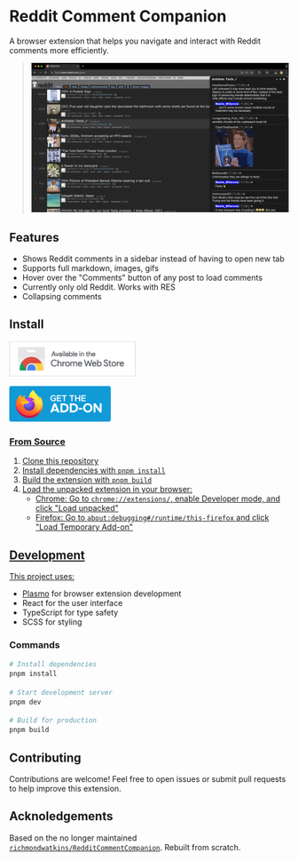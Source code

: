 # Reddit Comment Companion

A browser extension that helps you navigate and interact with Reddit comments more efficiently.

> ![Reddit Comment Companion Example](./docs/example.png)

## Features

- Shows Reddit comments in a sidebar instead of having to open new tab
- Supports full markdown, images, gifs
- Hover over the "Comments" button of any post to load comments
- Currently only old Reddit. Works with RES
- Collapsing comments

## Install

<a href="https://chromewebstore.google.com/detail/reddit-comment-companion/dlndocheomidkojgikfbbfppcojgliab"><img src="docs/chrome-download.png" alt="Get Reddit Comment Companion for Chrome"/>

<a href="https://addons.mozilla.org/firefox/addon/reddit-comment-companions/"><img src="docs/firefox-download.png" alt="Get Reddit Comment Companion for Firefox"/>

### From Source

1. Clone this repository
2. Install dependencies with `pnpm install`
3. Build the extension with `pnpm build`
4. Load the unpacked extension in your browser:
   - Chrome: Go to `chrome://extensions/`, enable Developer mode, and click "Load unpacked"
   - Firefox: Go to `about:debugging#/runtime/this-firefox` and click "Load Temporary Add-on"

## Development

This project uses:
- [Plasmo](https://www.plasmo.com/) for browser extension development
- React for the user interface
- TypeScript for type safety
- SCSS for styling

### Commands

```bash
# Install dependencies
pnpm install

# Start development server
pnpm dev

# Build for production
pnpm build
```

## Contributing

Contributions are welcome! Feel free to open issues or submit pull requests to help improve this extension.

## Acknoledgements

Based on the no longer maintained [`richmondwatkins/RedditCommentCompanion`](https://github.com/richmondwatkins/RedditCommentCompanion). Rebuilt from scratch.
